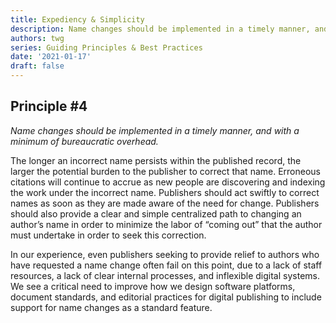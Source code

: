```yaml
---
title: Expediency & Simplicity
description: Name changes should be implemented in a timely manner, and with a minimum of bureaucratic overhead.
authors: twg
series: Guiding Principles & Best Practices
date: '2021-01-17'
draft: false
---
```

## **Principle #4**
*Name changes should be implemented in a timely manner, and with a minimum of bureaucratic overhead.*

The longer an incorrect name persists within the published record, the larger the potential burden to the publisher to correct that name. Erroneous citations will continue to accrue as new people are discovering and indexing the work under the incorrect name. Publishers should act swiftly to correct names as soon as they are made aware of the need for change. Publishers should also provide a clear and simple centralized path to changing an author’s name in order to minimize the labor of “coming out” that the author must undertake in order to seek this correction.

In our experience, even publishers seeking to provide relief to authors who have requested a name change often fail on this point, due to a lack of staff resources, a lack of clear internal processes, and inflexible digital systems. We see a critical need to improve how we design software platforms, document standards, and editorial practices for digital publishing to include support for name changes as a standard feature.